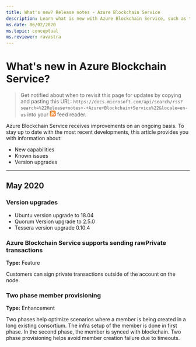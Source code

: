 ```yaml
---
title: What's new? Release notes - Azure Blockchain Service
description: Learn what is new with Azure Blockchain Service, such as the latest release notes, versions, known issues, and upcoming changes.
ms.date: 06/02/2020
ms.topic: conceptual
ms.reviewer: ravastra
---
```


# What's new in Azure Blockchain Service?

>Get notified about when to revisit this page for updates by copying and pasting this URL: `https://docs.microsoft.com/api/search/rss?search=%22Release+notes+-+Azure+Blockchain+Service%22&locale=en-us` into your ![RSS feed reader icon](./media/whats-new/feed-icon-16x16.png) feed reader.

Azure Blockchain Service receives improvements on an ongoing basis. To stay up to date with the most recent developments, this article provides you with information about:

- New capabilities
- Known issues
- Version upgrades

---

## May 2020

### Version upgrades

- Ubuntu version upgrade to 18.04
- Quorum Version upgrade to 2.5.0
- Tessera version upgrade 0.10.4

### Azure Blockchain Service supports sending rawPrivate transactions

**Type:** Feature

Customers can sign private transactions outside of the account on the node.

### Two phase member provisioning

**Type:** Enhancement

Two phases help optimize scenarios where a member is being created in a long existing consortium. The infra setup of the member is done in first phase. In the second phase, the member is synced with blockchain. Two phase provisioning helps avoid member creation failure due to timeouts.
